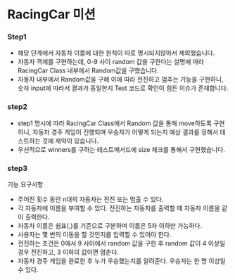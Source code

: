 # RacingCar 미션

### Step1
- 해당 단계에서 자동차 이름에 대한 원칙이 따로 명시되지않아서 제외했습니다.
- 자동차 객체를 구현하는데, 0-9 사이 random 값을 구한다는 설명에 따라 RacingCar Class 내부에서 Random값을 구했습니다.
- 자동차 내부에서 Random값을 구해 이에 따라 전진하고 멈추는 기능을 구현하니, 숫자 input에 따라서 결과가 동일한지 Test 코드로 확인이 힘든 이슈가 존재합니다.


### step2
- step1 명시에 따라 RacingCar Class에서 Random 값을 통해 move하도록 구현하니, 자동차 경주 게임이 진행되며 우승자가 어떻게 되는지 예상 결과를 정해서 테스트하는 것에 제약이 있습니다.
- 우선적으로 winners를 구하는 테스트메서드에 size 체크를 통해서 구현했습니다.

### step3
기능 요구사항
- 주어진 횟수 동안 n대의 자동차는 전진 또는 멈출 수 있다.
- 각 자동차에 이름을 부여할 수 있다. 전진하는 자동차를 출력할 때 자동차 이름을 같이 출력한다.
- 자동차 이름은 쉼표(,)를 기준으로 구분하며 이름은 5자 이하만 가능하다.
- 사용자는 몇 번의 이동을 할 것인지를 입력할 수 있어야 한다.
- 전진하는 조건은 0에서 9 사이에서 random 값을 구한 후 random 값이 4 이상일 경우 전진하고, 3 이하의 값이면 멈춘다.
- 자동차 경주 게임을 완료한 후 누가 우승했는지를 알려준다. 우승자는 한 명 이상일 수 있다.

